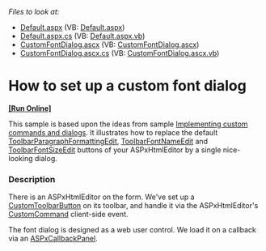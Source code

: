<!-- default file list -->
*Files to look at*:

* [Default.aspx](./CS/HtmlEditorCustomFontDialog/Default.aspx) (VB: [Default.aspx](./VB/HtmlEditorCustomFontDialog/Default.aspx))
* [Default.aspx.cs](./CS/HtmlEditorCustomFontDialog/Default.aspx.cs) (VB: [Default.aspx.vb](./VB/HtmlEditorCustomFontDialog/Default.aspx.vb))
* [CustomFontDialog.ascx](./CS/HtmlEditorCustomFontDialog/UserControls/CustomFontDialog.ascx) (VB: [CustomFontDialog.ascx](./VB/HtmlEditorCustomFontDialog/UserControls/CustomFontDialog.ascx))
* [CustomFontDialog.ascx.cs](./CS/HtmlEditorCustomFontDialog/UserControls/CustomFontDialog.ascx.cs) (VB: [CustomFontDialog.ascx.vb](./VB/HtmlEditorCustomFontDialog/UserControls/CustomFontDialog.ascx.vb))
<!-- default file list end -->
# How to set up a custom font dialog
<!-- run online -->
**[[Run Online]](https://codecentral.devexpress.com/e1934/)**
<!-- run online end -->


<p>This sample is based upon the ideas from sample <a href="https://www.devexpress.com/Support/Center/p/E360">Implementing custom commands and dialogs</a>.  It illustrates how to replace the default <a href="http://documentation.devexpress.com/#AspNet/DevExpressWebASPxHtmlEditorToolbarParagraphFormattingEditMembersTopicAll">ToolbarParagraphFormattingEdit</a>, <a href="http://documentation.devexpress.com/#AspNet/DevExpressWebASPxHtmlEditorToolbarFontNameEditMembersTopicAll">ToolbarFontNameEdit</a> and <a href="http://documentation.devexpress.com/#AspNet/DevExpressWebASPxHtmlEditorToolbarFontSizeEditMembersTopicAll">ToolbarFontSizeEdit</a> buttons of your ASPxHtmlEditor by a single nice-looking dialog.</p>


<h3>Description</h3>

<p>There is an ASPxHtmlEditor on the form. We&#39;ve set up a <a href="http://documentation.devexpress.com/#AspNet/DevExpressWebASPxHtmlEditorCustomToolbarButtonMembersTopicAll">CustomToolbarButton</a> on its toolbar, and handle it via the ASPxHtmlEditor&#39;s <a href="http://documentation.devexpress.com/#AspNet/DevExpressWebASPxHtmlEditorScriptsASPxClientHtmlEditor_CustomCommandtopic">CustomCommand</a> client-side event.</p><p>The font dialog is designed as a web user control.  We load it on a callback via an <a href="http://documentation.devexpress.com/#AspNet/clsDevExpressWebASPxCallbackPanelASPxCallbackPaneltopic">ASPxCallbackPanel</a>.</p>

<br/>


